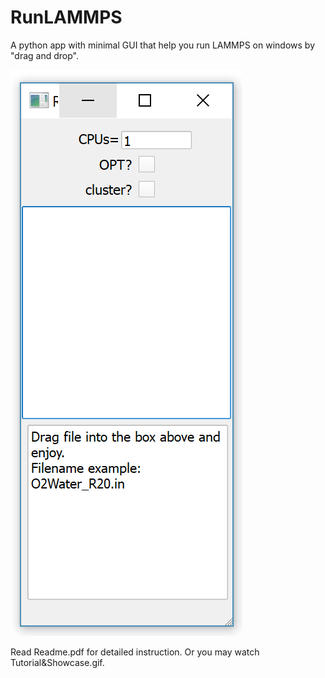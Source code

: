 # RunLAMMPS

A python app with minimal GUI that help you run LAMMPS on windows by "drag and drop". 

![alt tag](https://github.com/xiaohang007/RunLAMMPS/blob/master/UI.PNG)

Read Readme.pdf for detailed instruction. Or you may watch Tutorial&Showcase.gif. 
